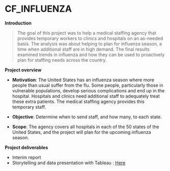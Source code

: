 # CF_INFLUENZA

**Introduction**

> The goal of this project was to help a medical staffing agency that provides temporary workers to clinics
and hospitals on an as-needed basis. The analysis was about helping to plan for influenza season, a time when additional staff are in high demand. The final results examined trends in influenza and how they can be used to proactively plan for staffing needs across the country.

**Project overview**

- **Motivation**: The United States has an influenza season where more people than usual
suffer from the flu. Some people, particularly those in vulnerable populations, develop serious
complications and end up in the hospital. Hospitals and clinics need additional staff to
adequately treat these extra patients. The medical staffing agency provides this temporary
staff.

- **Objective**: Determine when to send staff, and how many, to each state.
  
- **Scope**: The agency covers all hospitals in each of the 50 states of the United States, and
the project will plan for the upcoming influenza season.

**Project deliverables**

- Interim report 
- Storytelling and data presentation with Tableau : [Here]([url](https://public.tableau.com/app/profile/m.lissa.tour./viz/Influenzastorytellling_16934075586500/Story2)https://public.tableau.com/app/profile/m.lissa.tour./viz/Influenzastorytellling_16934075586500/Story2)
